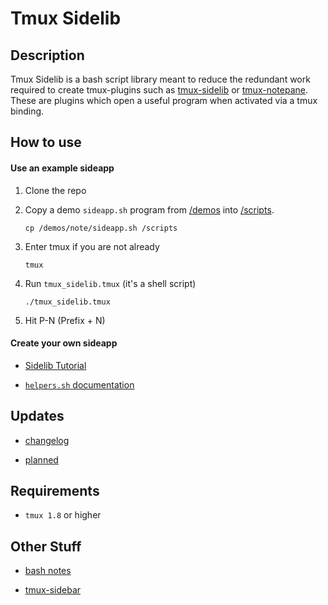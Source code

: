 # Tmux Sidelib

## Description

Tmux Sidelib is a bash script library meant to reduce the redundant work required to create tmux-plugins such as [tmux-sidelib](https://github.com/tmux-plugins/tmux-sidebar) or [tmux-notepane](https://github.com/alexsaalberg/tmux-notepane). These are plugins which open a useful program when activated via a tmux binding.

## How to use

#### Use an example sideapp

1. Clone the repo

2. Copy a demo `sideapp.sh` program from [/demos](/demos) into [/scripts](/scripts).

       cp /demos/note/sideapp.sh /scripts

3. Enter tmux if you are not already

       tmux

4. Run `tmux_sidelib.tmux` (it's a shell script)

       ./tmux_sidelib.tmux
    
4. Hit P-N (Prefix + N)

#### Create your own sideapp

- [Sidelib Tutorial](/docs/sidelib_tutorial.md)

- [`helpers.sh` documentation](/docs/helpers_sh.md)

## Updates

- [changelog](/docs/changelog.md) 

- [planned](/docs/planned.md)

## Requirements

- `tmux 1.8` or higher

## Other Stuff

- [bash notes](/docs/bash_notes.md)

- [tmux-sidebar](tmux-plugins/tmux-sidebar)
